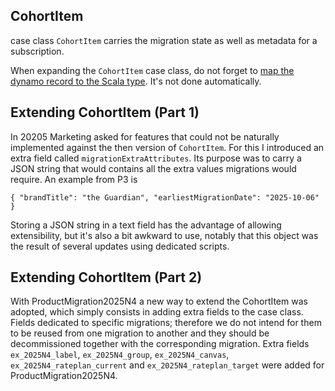 
## CohortItem

case class `CohortItem` carries the migration state as well as metadata for a subscription.

When expanding the `CohortItem` case class, do not forget to [map the dynamo record to the Scala type](https://github.com/guardian/price-migration-engine/pull/1158). It's not done automatically.

## Extending CohortItem (Part 1)

In 20205 Marketing asked for features that could not be naturally implemented against the then version of `CohortItem`. For this I introduced an extra field called `migrationExtraAttributes`. Its purpose was to carry a JSON string that would contains all the extra values migrations would require. An example from P3 is 

```
{ "brandTitle": "the Guardian", "earliestMigrationDate": "2025-10-06" }
```

Storing a JSON string in a text field has the advantage of allowing extensibility, but it's also a bit awkward to use, notably that this object was the result of several updates using dedicated scripts.

## Extending CohortItem (Part 2)

With ProductMigration2025N4 a new way to extend the CohortItem was adopted, which simply consists in adding extra fields to the case class. Fields dedicated to specific migrations; therefore we do not intend for them to be reused from one migration to another and they should be decommissioned together with the corresponding migration. Extra fields `ex_2025N4_label`, `ex_2025N4_group`, `ex_2025N4_canvas`, `ex_2025N4_rateplan_current` and `ex_2025N4_rateplan_target` were added for ProductMigration2025N4.
